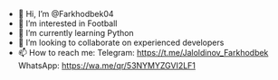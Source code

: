 - 👋 Hi, I’m @Farkhodbek04
- 👀 I’m interested in Football
- 🌱 I’m currently learning Python
- 💞️ I’m looking to collaborate on experienced developers
- 📫 How to reach me: 
Telegram: https://t.me/Jaloldinov_Farkhodbek
WhatsApp: https://wa.me/qr/53NYMYZGVI2LF1

<!---
Farkhodbek04/Farkhodbek04 is a ✨ special ✨ repository because its `README.md` (this file) appears on your GitHub profile.
You can click the Preview link to take a look at your changes.
--->
